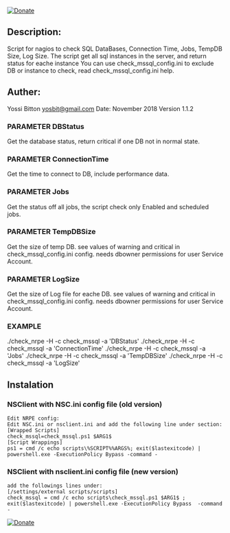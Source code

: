 [![Donate](https://www.paypalobjects.com/en_US/IL/i/btn/btn_donateCC_LG.gif)](https://paypal.me/yosbit)
## Description:
Script for nagios to check SQL DataBases, Connection Time, Jobs, TempDB Size, Log Size.
The script get all sql instances in the server, and return status for eache instance
You can use check_mssql_config.ini to exclude DB or instance to check, read check_mssql_config.ini help.

## Auther:
  Yossi Bitton yosbit@gmail.com
  Date: November 2018 
  Version 1.1.2

### PARAMETER DBStatus
Get the database status, return critical if one DB not in normal state.

### PARAMETER ConnectionTime
Get the time to connect to DB, include performance data.

### PARAMETER Jobs
Get the status off all jobs, the script check only Enabled and scheduled jobs.

### PARAMETER TempDBSize
Get the size of temp DB.
see values of warning and critical in check_mssql_config.ini config.
needs dbowner permissions for user Service Account.

### PARAMETER LogSize
Get the size of Log file for eache DB.
see values of warning and critical in check_mssql_config.ini config.
needs dbowner permissions for user Service Account.

### EXAMPLE
   ./check_nrpe -H <MSSQL IP Address> -c check_mssql -a 'DBStatus'
   ./check_nrpe -H <MSSQL IP Address> -c check_mssql -a 'ConnectionTime'
   ./check_nrpe -H <MSSQL IP Address> -c check_mssql -a 'Jobs'
   ./check_nrpe -H <MSSQL IP Address> -c check_mssql -a 'TempDBSize'
   ./check_nrpe -H <MSSQL IP Address> -c check_mssql -a 'LogSize'
  
   ## Instalation
   ### NSClient with NSC.ini config file (old version)
    Edit NRPE config:
    Edit NSC.ini or nsclient.ini and add the following line under section:
    [Wrapped Scripts]
    check_mssql=check_mssql.ps1 $ARG1$
    [Script Wrappings]
    ps1 = cmd /c echo scripts\%SCRIPT%%ARGS%; exit($lastexitcode) | powershell.exe -ExecutionPolicy Bypass -command - 
	
   ### NSClient with nsclient.ini config file (new version)
    add the followings lines under:
    [/settings/external scripts/scripts]
    check_mssql = cmd /c echo scripts\check_mssql.ps1 $ARG1$ ; exit($lastexitcode) | powershell.exe -ExecutionPolicy Bypass  -command -

[![Donate](https://www.paypalobjects.com/en_US/IL/i/btn/btn_donateCC_LG.gif)](https://paypal.me/yosbit)
